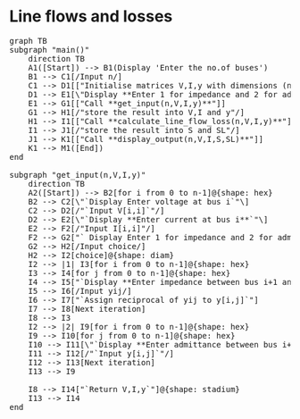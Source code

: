 <script type="module">
	import mermaid from 'https://cdn.jsdelivr.net/npm/mermaid@11.4/dist/mermaid.esm.min.mjs';
	mermaid.initialize({
		startOnLoad: true,
		theme: 'light'
	});
</script>

# Line flows and losses


<pre class="mermaid">
graph TB
subgraph "main()"
    direction TB
    A1([Start]) --> B1(Display 'Enter the no.of buses')
    B1 --> C1[/Input n/]
    C1 --> D1[["Initialise matrices V,I,y with dimensions (n,n)"]]
    D1 --> E1[\"Display **Enter 1 for impedance and 2 for admittance**"\]
    E1 --> G1[["Call **get_input(n,V,I,y)**"]]
    G1 --> H1[/"store the result into V,I and y"/]
    H1 --> I1[["Call **calculate_line_flow_loss(n,V,I,y)**"]]
    I1 --> J1[/"store the result into S and SL"/]
    J1 --> K1[["Call **display_output(n,V,I,S,SL)**"]]
    K1 --> M1([End])
end

subgraph "get_input(n,V,I,y)"
    direction TB
    A2([Start]) --> B2[for i from 0 to n-1]@{shape: hex}
    B2 --> C2[\"`Display Enter voltage at bus i`"\]
    C2 --> D2[/"`Input V[i,i]`"/]
    D2 --> E2[\"`Display **Enter current at bus i**`"\]
    E2 --> F2[/"Input I[i,i]"/]
    F2 --> G2["` Display Enter 1 for impedance and 2 for admittance`"]
    G2 --> H2[/Input choice/]
    H2 --> I2[choice]@{shape: diam}
    I2 --> |1| I3[for i from 0 to n-1]@{shape: hex}
    I3 --> I4[for j from 0 to n-1]@{shape: hex}
    I4 --> I5["`Display **Enter impedance between bus i+1 and j+1**`"]@{shape: lean-left}
    I5 --> I6[/Input yij/]
    I6 --> I7["`Assign reciprocal of yij to y[i,j]`"]
    I7 --> I8[Next iteration]
    I8 --> I3
    I2 --> |2| I9[for i from 0 to n-1]@{shape: hex}
    I9 --> I10[for j from 0 to n-1]@{shape: hex}
    I10 --> I11[\"`Display **Enter admittance between bus i+1 and j+1**`"\]
    I11 --> I12[/"`Input y[i,j]`"/]
    I12 --> I13[Next iteration]
    I13 --> I9

    I8 --> I14["`Return V,I,y`"]@{shape: stadium}
    I13 --> I14
end
</pre>
